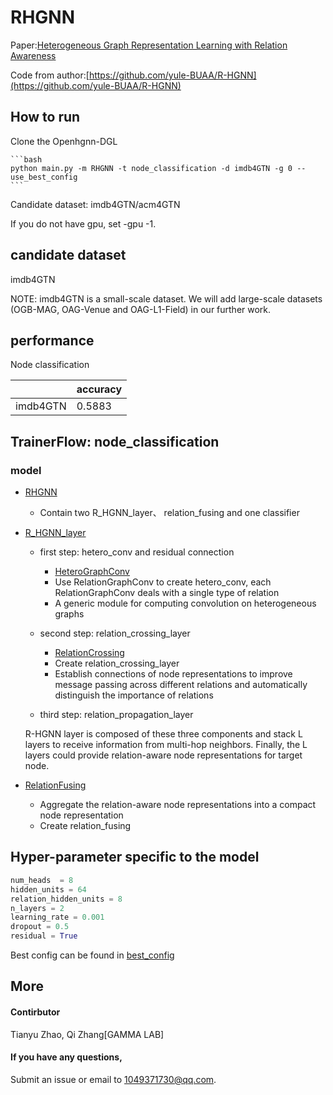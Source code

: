 # RHGNN

Paper:[Heterogeneous Graph Representation Learning with Relation Awareness](https://arxiv.org/abs/2105.11122)

Code from author:[https://github.com/yule-BUAA/R-HGNN](https://github.com/yule-BUAA/R-HGNN)

## How to run

Clone the Openhgnn-DGL

    ```bash
    python main.py -m RHGNN -t node_classification -d imdb4GTN -g 0 --use_best_config
    ```

Candidate dataset: imdb4GTN/acm4GTN

If you do not have gpu, set -gpu -1.

## candidate dataset

imdb4GTN

NOTE: imdb4GTN is a small-scale dataset. We will add large-scale datasets (OGB-MAG, OAG-Venue and OAG-L1-Field) in our further work.


## performance

Node classification

| |accuracy|
|----|----|
|imdb4GTN|0.5883|


## TrainerFlow: node_classification

### model

  
- [RHGNN](../../utils/utils.py)
    - Contain two R_HGNN_layer、 relation_fusing and one classifier  

- [R_HGNN_layer](../../models/RHGNN.py)
  - first step: hetero_conv and residual connection
    - [HeteroGraphConv](../../models/RHGNN.py)
    - Use RelationGraphConv to create hetero_conv, each RelationGraphConv deals with a single type of relation
    - A generic module for computing convolution on heterogeneous graphs
  
  - second step: relation_crossing_layer
    - [RelationCrossing](../../models/RHGNN.py)
    - Create relation_crossing_layer
    - Establish connections of node representations to improve message passing across different relations and automatically distinguish the importance of relations
  
  - third step: relation_propagation_layer
  
  R-HGNN layer is composed of these three components and stack L layers to receive information from multi-hop neighbors. Finally, the L layers could provide relation-aware node representations for target node.

- [RelationFusing](../../models/RHGNN.py)
  - Aggregate the relation-aware node representations into a compact node representation
  - Create relation_fusing
  

## Hyper-parameter specific to the model

```python
num_heads  = 8            
hidden_units = 64
relation_hidden_units = 8
n_layers = 2
learning_rate = 0.001
dropout = 0.5
residual = True

```

Best config can be found in [best_config](../../utils/best_config.py)

## More

#### Contirbutor

Tianyu Zhao, Qi Zhang[GAMMA LAB]

#### If you have any questions,

Submit an issue or email to [1049371730@qq.com](mailto:1049371730@qq.com).
